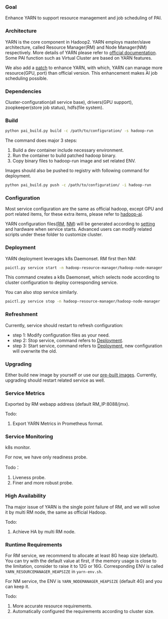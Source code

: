 ### Goal

Enhance YARN to support resource management and job scheduling of PAI.

### Architecture

YARN is the core component in Hadoop2. YARN employs master/slave architecture, called Resource Manager(RM) and Node Manager(NM) respectively. More details of YARN please refer to [official documentation](http://hadoop.apache.org/docs/current/). Some PAI function such as Virtual Cluster are based on YARN features.

We also add a [patch](https://issues.apache.org/jira/browse/YARN-7481) to enhance YARN, with which, YARN can manage more resource(GPU, port) than official version. This enhancement makes AI job scheduling possible.

### Dependencies

Cluster-configuration(all service base), drivers(GPU support), zoopkeeper(store job status), hdfs(file system).

### Build

```bash
python pai_build.py build -c /path/to/configuration/ -s hadoop-run
```

The command does major 3 steps:

1. Build a dev container include necessary environment. 
2. Run the container to build patched hadoop binary. 
3. Copy binary files to hadoop-run image and set related ENV. 

Images should also be pushed to registry with following command for deployment.

```bash
python pai_build.py push -c /path/to/configuration/ -i hadoop-run
```

### Configuration

Most service configuration are the same as official hadoop, except GPU and port related items, for these extra items, please refer to [hadoop-ai](../hadoop-ai/README.md).

YARN configuration files([RM](../../src/hadoop-resource-manager/deploy/hadoop-resource-manager-configuration), [NM](../../src/hadoop-node-manager/deploy/hadoop-node-manager-configuration)) will be generated according to [setting](../../deployment/quick-start) and hardware when service starts. Advanced users can modify related scripts under these folder to customize cluster.

### Deployment

YARN deployment leverages k8s Daemonset. RM first then NM:

```bash
paictl.py service start -n hadoop-resource-manager/hadoop-node-manager
```

This command creates a k8s Daemonset, which selects node according to cluster configuration to deploy corresponding service.

You can also stop service similarly.

```bash
paictl.py service stop -n hadoop-resource-manager/hadoop-node-manager
```

### Refreshment

Currently, service should restart to refresh configuration:

* step 1: Modify configuration files as your need.
* step 2: Stop service, command refers to [Deployment](#Deployment). 
* step 3: Start service, command refers to [Deployment](#Deployment), new configuration will overwrite the old.

### Upgrading

Either build new image by yourself or use our [pre-built images](https://hub.docker.com/r/openpai/hadoop-run/). Currently, upgrading should restart related service as well.

### Service Metrics

Exported by RM webapp address (default RM_IP:8088/jmx).

Todo:

1. Export YARN Metrics in Prometheus format.

### Service Monitoring

k8s monitor.

For now, we have only readiness probe.

Todo：

1. Liveness probe.
2. Finer and more robust probe.

### High Availability

Tha major issue of YARN is the single point failure of RM, and we will solve it by multi RM node, the same as official Hadoop.

Todo:

1. Achieve HA by multi RM node.

### Runtime Requirements

For RM service, we recommend to allocate at least 8G heap size (default). You can try with the default value at first, if the memory usage is close to the limitation, consider to raise it to 12G or 16G. Corresponding ENV is called `YARN_RESOURCEMANAGER_HEAPSIZE` in `yarn-env.sh`.

For NM service, the ENV is `YARN_NODEMANAGER_HEAPSIZE` (default 4G) and you can keep it.

Todo:

1. More accurate resource requirements.
2. Automatically configured the requirements according to cluster size.